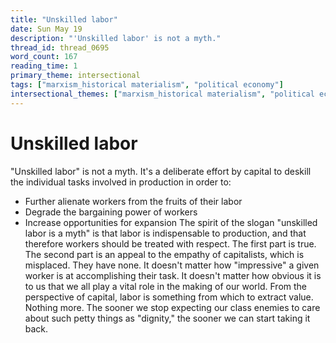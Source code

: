 ```yaml
---
title: "Unskilled labor"
date: Sun May 19
description: "'Unskilled labor' is not a myth."
thread_id: thread_0695
word_count: 167
reading_time: 1
primary_theme: intersectional
tags: ["marxism_historical materialism", "political economy"]
intersectional_themes: ["marxism_historical materialism", "political economy"]
---
```


# Unskilled labor

"Unskilled labor" is not a myth. It's a deliberate effort by capital to deskill the individual tasks involved in production in order to:

- Further alienate workers from the fruits of their labor
- Degrade the bargaining power of workers
- Increase opportunities for expansion The spirit of the slogan "unskilled labor is a myth" is that labor is indispensable to production, and that therefore workers should be treated with respect. The first part is true. The second part is an appeal to the empathy of capitalists, which is misplaced. They have none. It doesn't matter how "impressive" a given worker is at accomplishing their task. It doesn't matter how obvious it is to us that we all play a vital role in the making of our world. From the perspective of capital, labor is something from which to extract value. Nothing more. The sooner we stop expecting our class enemies to care about such petty things as "dignity," the sooner we can start taking it back.